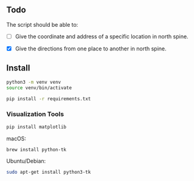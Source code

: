 ## Todo
The script should be able to:

- [ ] Give the coordinate and address of a specific location in north spine.

- [x] Give the directions from one place to another in north spine.


## Install
```bash
python3 -m venv venv
source venv/bin/activate
```

```bash
pip install -r requirements.txt
```

### Visualization Tools
```bash
pip install matplotlib
```
macOS:
```bash
brew install python-tk

```
Ubuntu/Debian:
```bash
sudo apt-get install python3-tk

```
